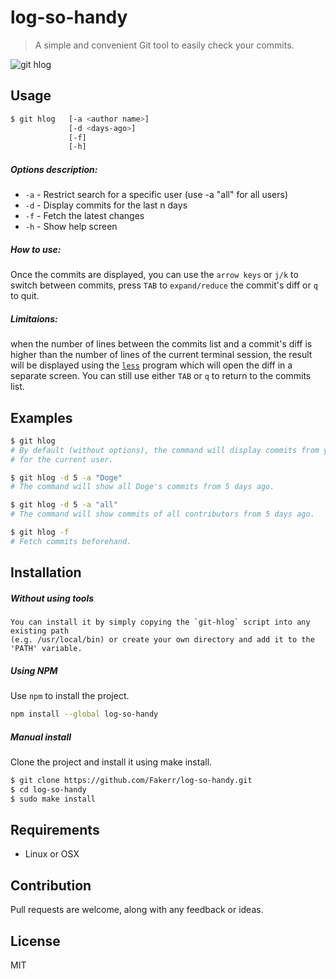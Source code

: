 # log-so-handy
> A simple and convenient Git tool to easily check your commits.


![git hlog](http://imgur.com/bq9kRez.gif)

## Usage

```sh
$ git hlog   [-a <author name>] 
             [-d <days-ago>]
             [-f]
             [-h]
```

##### Options description:

- `-a`      - Restrict search for a specific user (use -a "all" for all users)
- `-d`      - Display commits for the last n days
- `-f`      - Fetch the latest changes
- `-h`      - Show help screen

##### How to use:

Once the commits are displayed, you can use the `arrow keys` or `j/k` to switch between commits,
press `TAB` to `expand/reduce` the commit's diff or `q` to quit.

##### Limitaions:

when the number of lines between the commits list and a commit's diff is higher than the number of lines of the current terminal session,
the result will be displayed using the [`less`](http://www.tutorialspoint.com/unix_commands/less.htm) program which will open the diff in a separate screen.
You can still use either `TAB` or `q` to return to the commits list.

## Examples

```sh
$ git hlog
# By default (without options), the command will display commits from yesterday and
# for the current user.
```


```sh
$ git hlog -d 5 -a "Doge"
# The command will show all Doge's commits from 5 days ago.

$ git hlog -d 5 -a "all"
# The command will show commits of all contributors from 5 days ago.
```


```sh
$ git hlog -f
# Fetch commits beforehand.
```

## Installation

##### Without using tools

```
You can install it by simply copying the `git-hlog` script into any existing path
(e.g. /usr/local/bin) or create your own directory and add it to the 'PATH' variable.
```

##### Using NPM
Use `npm` to install the project.

```sh
npm install --global log-so-handy
```
##### Manual install
Clone the project and install it using make install.

```sh
$ git clone https://github.com/Fakerr/log-so-handy.git
$ cd log-so-handy
$ sudo make install
```
## Requirements
- Linux or OSX

## Contribution
Pull requests are welcome, along with any feedback or ideas.


## License

MIT
